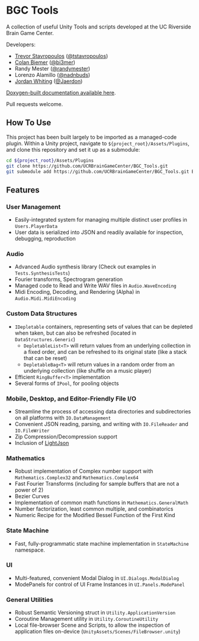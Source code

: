 # BGC Tools

A collection of useful Unity Tools and scripts developed at the UC Riverside Brain Game Center.

Developers:

- [Trevor Stavropoulos](https://tstavropoulos.github.io/) ([@tstavropoulos](https://github.com/tstavropoulos))
- [Colan Biemer](https://bi3mer.github.io/#resume) ([@bi3mer](https://github.com/bi3mer))
- Randy Mester ([@randymester](https://github.com/randymester))
- Lorenzo Alamillo ([@nadnbuds](https://github.com/nadnbuds))
- [Jordan Whiting](https://jaerdon.com/) ([@Jaerdon](https://github.com/Jaerdon))

[Doxygen-built documentation available here](
https://ucrbraingamecenter.github.io/documentation/namespaces.html).

Pull requests welcome.

## How To Use

This project has been built largely to be imported as a managed-code plugin.  Within a Unity project, navigate to `${project_root}/Assets/Plugins`, and clone this repository and set it up as a submodule:

```sh
cd ${project_root}/Assets/Plugins
git clone https://github.com/UCRBrainGameCenter/BGC_Tools.git
git submodule add https://github.com/UCRBrainGameCenter/BGC_Tools.git BGC_Tools
```

## Features

### User Management

- Easily-integrated system for managing multiple distinct user profiles in `Users.PlayerData`
- User data is serialized into JSON and readily available for inspection, debugging, reproduction

### Audio

- Advanced Audio synthesis library (Check out examples in `Tests.SynthesisTests`)
- Fourier transforms, Spectrogram generation
- Managed code to Read and Write WAV files in `Audio.WaveEncoding`
- Midi Encoding, Decoding, and Rendering (Alpha) in `Audio.Midi.MidiEncoding`

### Custom Data Structures

- `IDepletable` containers, representing sets of values that can be depleted when taken, but can also be refreshed (located in `DataStructures.Generic`)
  - `DepletableList<T>` will return values from an underlying collection in a fixed order, and can be refreshed to its original state (like a stack that can be reset)
  - `DepletableBag<T>` will return values in a random order from an underlying collection (like shuffle on a music player)
- Efficient `RingBuffer<T>` implementation
- Several forms of `IPool`, for pooling objects

### Mobile, Desktop, and Editor-Friendly File I/O

- Streamline the process of accessing data directories and subdirectories on all platforms with `IO.DataManagement`
- Convenient JSON reading, parsing, and writing with `IO.FileReader` and `IO.FileWriter`
- Zip Compression/Decompression support
- Inclusion of [LightJson](https://github.com/MarcosLopezC/LightJson)

### Mathematics

- Robust implementation of Complex number support with `Mathematics.Complex32` and `Mathematics.Complex64`
- Fast Fourier Transforms (including for sample buffers that are not a power of 2)
- Bezier Curves
- Implementation of common math functions in `Mathematics.GeneralMath`
- Number factorization, least common multiple, and combinatorics
- Numeric Recipe for the Modified Bessel Function of the First Kind

### State Machine

- Fast, fully-programmatic state machine implementation in `StateMachine` namespace.

### UI

- Multi-featured, convenient Modal Dialog in `UI.Dialogs.ModalDialog`
- ModePanels for control of UI Frame Instances in `UI.Panels.ModePanel`

### General Utilities

- Robust Semantic Versioning struct in `Utility.ApplicationVersion`
- Coroutine Management utility in `Utility.CoroutineUtility`
- Local file-browser Scene and Scripts, to allow the inspection of application files on-device (`UnityAssets/Scenes/FileBrowser.unity`)
